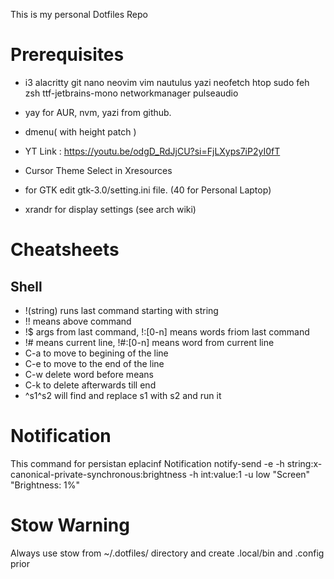 This is my personal Dotfiles Repo

# Prerequisites

- i3 alacritty git nano neovim vim nautulus yazi neofetch htop sudo feh zsh ttf-jetbrains-mono networkmanager pulseaudio
- yay for AUR, nvm, yazi from github.
- dmenu( with height patch )

- YT Link : <https://youtu.be/odgD_RdJjCU?si=FjLXyps7iP2yI0fT>
- Cursor Theme Select in Xresources
- for GTK edit gtk-3.0/setting.ini file. (40 for Personal Laptop)
- xrandr for display settings (see arch wiki)

# Cheatsheets

## Shell

- !(string) runs last command starting with string
- !! means above command
- !$ args from last command, !:[0-n] means words friom last command
- !# means current line, !#:[0-n] means word from current line
- C-a to move to begining of the line
- C-e to move to the end of the line
- C-w delete word before means
- C-k to delete afterwards till end
- ^s1^s2 will find and replace s1 with s2 and run it

# Notification

This command for persistan eplacinf Notification notify-send -e -h string:x-canonical-private-synchronous:brightness -h int:value:1 -u low "Screen" "Brightness: 1%"

# Stow Warning

Always use stow from ~/.dotfiles/ directory and create .local/bin and .config
prior
